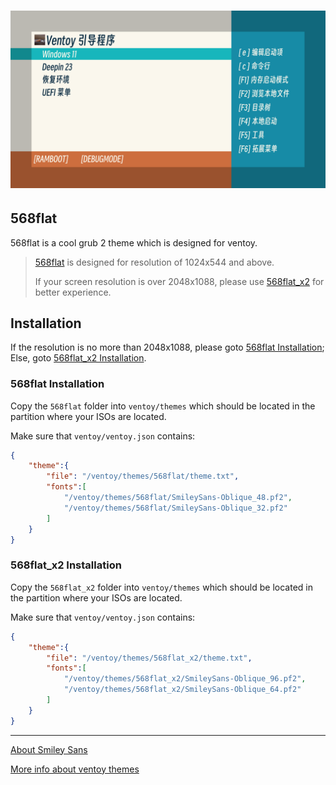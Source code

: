 # ![演示图](assets/概念图2.png)

## 568flat

568flat is a cool grub 2 theme which is designed for ventoy.

> [568flat](#568flat-installation) is designed for resolution of 1024x544 and above.
>
> If your screen resolution is over 2048x1088, please use [568flat_x2](#568flat_x2-installation) for better experience.

## Installation

If the resolution is no more than 2048x1088, please goto [568flat Installation](#568flat-installation); Else, goto [568flat_x2 Installation](#568flat_x2-installation).

### 568flat Installation

Copy the `568flat` folder into `ventoy/themes` which should be located in the partition where your ISOs are located.

Make sure that `ventoy/ventoy.json` contains:

```json
{
    "theme":{
        "file": "/ventoy/themes/568flat/theme.txt",
        "fonts":[
            "/ventoy/themes/568flat/SmileySans-Oblique_48.pf2",
            "/ventoy/themes/568flat/SmileySans-Oblique_32.pf2"
        ]
    }
}
```

### 568flat_x2 Installation

Copy the `568flat_x2` folder into `ventoy/themes` which should be located in the partition where your ISOs are located.

Make sure that `ventoy/ventoy.json` contains:

```json
{
    "theme":{
        "file": "/ventoy/themes/568flat_x2/theme.txt",
        "fonts":[
            "/ventoy/themes/568flat_x2/SmileySans-Oblique_96.pf2",
            "/ventoy/themes/568flat_x2/SmileySans-Oblique_64.pf2"
        ]
    }
}
```

---

[About Smiley Sans](https://github.com/atelier-anchor/smiley-sans)

[More info about ventoy themes](https://www.ventoy.net/en/plugin_theme.html)
